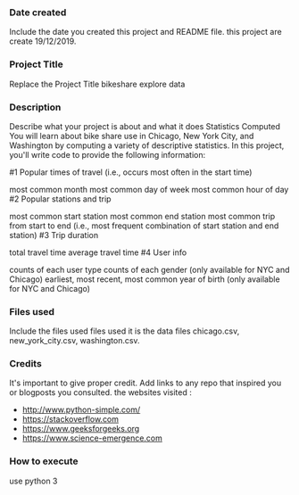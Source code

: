 ### Date created
Include the date you created this project and README file.
this project are create 19/12/2019.

### Project Title
Replace the Project Title
bikeshare explore data

### Description
Describe what your project is about and what it does
Statistics Computed
You will learn about bike share use in Chicago, New York City, and Washington by computing a variety of descriptive statistics. In this project, you'll write code to provide the following information:

#1 Popular times of travel (i.e., occurs most often in the start time)

most common month
most common day of week
most common hour of day
#2 Popular stations and trip

most common start station
most common end station
most common trip from start to end (i.e., most frequent combination of start station and end station)
#3 Trip duration

total travel time
average travel time
#4 User info

counts of each user type
counts of each gender (only available for NYC and Chicago)
earliest, most recent, most common year of birth (only available for NYC and Chicago)

### Files used
Include the files used
files used it is the data files chicago.csv, new_york_city.csv, washington.csv.

### Credits
It's important to give proper credit. Add links to any repo that inspired you or blogposts you consulted.
the websites visited :

- http://www.python-simple.com/
- https://stackoverflow.com
- https://www.geeksforgeeks.org
- https://www.science-emergence.com

### How to execute
use python 3
